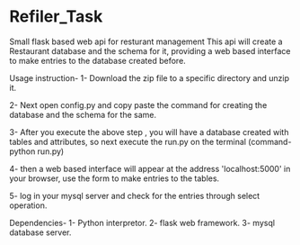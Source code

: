 # Refiler_Task
Small flask based web api for resturant management
This api will create a Restaurant database and the schema for it, providing a web based interface to make entries to the database 
created before.

Usage instruction- 
1- Download the zip file to a specific directory and unzip it.

2- Next open config.py and copy paste the command for creating the database and the schema for the same.

3- After you execute the above step , you will have a database created with tables and attributes, so next execute the 
run.py on the terminal (command- python run.py)

4- then a web based interface will appear at the address 'localhost:5000' in your browser, use the form to make entries 
 to the tables.

5- log in your mysql server and check for the entries through select operation.

Dependencies-
1- Python interpretor.
2- flask web framework.
3- mysql database server.


